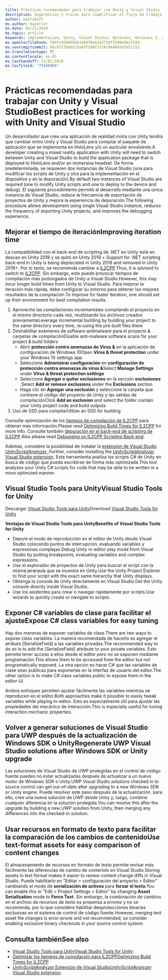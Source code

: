 ```yaml
---
title: Prácticas recomendadas para trabajar con Unity y Visual Studio
description: Sugerencias y trucos para simplificar el flujo de trabajo de creación de una aplicación de realidad mixta con Unity y Visual Studio.
author: mattzmsft
ms.author: mazeller
ms.date: 03/21/2018
ms.topic: article
keywords: implementación, Unity, Visual Studio, HoloLens, HoloLens 2, auriculares envolventes
ms.openlocfilehash: f897c9280505b1e84f8e6342729f1598d4b2f559
ms.sourcegitcommit: 6bc6757b9b273a63f260f1716c944603dfa51151
ms.translationtype: MT
ms.contentlocale: es-ES
ms.lasthandoff: 11/01/2019
ms.locfileid: "73436965"
---
```

# <a name="best-practices-for-working-with-unity-and-visual-studio"></a><span data-ttu-id="02875-104">Prácticas recomendadas para trabajar con Unity y Visual Studio</span><span class="sxs-lookup"><span data-stu-id="02875-104">Best practices for working with Unity and Visual Studio</span></span>

<span data-ttu-id="02875-105">Un desarrollador que cree una aplicación de realidad mixta con Unity tendrá que cambiar entre Unity y Visual Studio para compilar el paquete de aplicación que se implementa en HoloLens y/o un auricular envolvente.</span><span class="sxs-lookup"><span data-stu-id="02875-105">A developer creating a mixed reality application with Unity will need to switch between Unity and Visual Studio to build the application package that is deployed to HoloLens and/or an immersive headset.</span></span> <span data-ttu-id="02875-106">De forma predeterminada, se requieren dos instancias de Visual Studio (una para modificar los scripts de Unity y otra para la implementación en el dispositivo y en la depuración).</span><span class="sxs-lookup"><span data-stu-id="02875-106">By default two instances of Visual Studio are required (one to modify Unity scripts and one to deploy to the device and debug).</span></span> <span data-ttu-id="02875-107">El siguiente procedimiento permite el desarrollo mediante una única instancia de Visual Studio, reduce la frecuencia de exportación de proyectos de Unity y mejora la experiencia de depuración.</span><span class="sxs-lookup"><span data-stu-id="02875-107">The following procedure allows development using single Visual Studio instance, reduces the frequency of exporting Unity projects, and improves the debugging experience.</span></span>

## <a name="improving-iteration-time"></a><span data-ttu-id="02875-108">Mejorar el tiempo de iteración</span><span class="sxs-lookup"><span data-stu-id="02875-108">Improving iteration time</span></span>

<span data-ttu-id="02875-109">La compatibilidad con el back-end de scripting de .NET en Unity está en desuso en Unity 2018 y se quitó en Unity 2019 +.</span><span class="sxs-lookup"><span data-stu-id="02875-109">Support for .NET scripting back-end in Unity is being deprecated in Unity 2018 and removed in Unity 2019+.</span></span> <span data-ttu-id="02875-110">Por lo tanto, se recomienda cambiar a [IL2CPP](https://docs.unity3d.com/Manual/IL2CPP.html).</span><span class="sxs-lookup"><span data-stu-id="02875-110">Thus, it is advised to switch to [IL2CPP](https://docs.unity3d.com/Manual/IL2CPP.html).</span></span> <span data-ttu-id="02875-111">Sin embargo, esto puede provocar tiempos de compilación más prolongados de Unity a Visual Studio.</span><span class="sxs-lookup"><span data-stu-id="02875-111">However, this may incur longer build times from Unity to Visual Studio.</span></span> <span data-ttu-id="02875-112">Para mejorar la iteración más rápida, debe configurar su entorno para obtener los mejores resultados de la compilación.</span><span class="sxs-lookup"><span data-stu-id="02875-112">To improve for faster iteration, one should set up their environment for best compilation results.</span></span>

1) <span data-ttu-id="02875-113">Aproveche las compilaciones incrementales compilando el proyecto en el mismo directorio cada vez, reutilizando los archivos creados previamente</span><span class="sxs-lookup"><span data-stu-id="02875-113">Leverage incremental building by building your project to the same directory every time, re-using the pre-built files there</span></span>
2) <span data-ttu-id="02875-114">Deshabilitar exámenes de software antimalware para el proyecto & carpetas de compilación</span><span class="sxs-lookup"><span data-stu-id="02875-114">Disable anti-malware software scans for your project & build folders</span></span>
   - <span data-ttu-id="02875-115">Abrir **protección contra amenazas de Virus &** en la aplicación de configuración de Windows 10</span><span class="sxs-lookup"><span data-stu-id="02875-115">Open **Virus & threat protection** under your Windows 10 settings app</span></span>
   - <span data-ttu-id="02875-116">Seleccione **Administrar configuración** en **configuración de protección contra amenazas de virus &**</span><span class="sxs-lookup"><span data-stu-id="02875-116">Select **Manage Settings** under **Virus & threat protection settings**</span></span>
   - <span data-ttu-id="02875-117">Seleccione **Agregar o quitar exclusiones** en la sección **exclusiones** .</span><span class="sxs-lookup"><span data-stu-id="02875-117">Select **Add or remove exclusions** under the **Exclusions** section</span></span>
   - <span data-ttu-id="02875-118">Haga clic en **Agregar una exclusión** y seleccione la carpeta que contiene el código del proyecto de Unity y las salidas de compilación</span><span class="sxs-lookup"><span data-stu-id="02875-118">Click **Add an exclusion** and select the folder contain your Unity project code and build outputs</span></span>
3) <span data-ttu-id="02875-119">Uso de SSD para compilar</span><span class="sxs-lookup"><span data-stu-id="02875-119">Utilize an SSD for building</span></span>

<span data-ttu-id="02875-120">Consulte optimización de los [tiempos de compilación de IL2CPP](https://docs.unity3d.com/Manual/IL2CPP-OptimizingBuildTimes.html) para obtener más información.</span><span class="sxs-lookup"><span data-stu-id="02875-120">Please read [Optimizing Build Times for IL2CPP](https://docs.unity3d.com/Manual/IL2CPP-OptimizingBuildTimes.html) for more info.</span></span> <span data-ttu-id="02875-121">Consulte también [depuración en el back-end de scripting de IL2CPP](https://docs.unity3d.com/Manual/windowsstore-debugging-il2cpp.html).</span><span class="sxs-lookup"><span data-stu-id="02875-121">Also please read [Debugging on IL2CPP Scripting Back-end](https://docs.unity3d.com/Manual/windowsstore-debugging-il2cpp.html).</span></span>

<span data-ttu-id="02875-122">Además, considere la posibilidad de instalar la [extensión de Visual Studio *UnityScriptAnalyzer* ](https://github.com/Microsoft/MixedRealityCompanionKit/tree/master/UnityScriptAnalyzer).</span><span class="sxs-lookup"><span data-stu-id="02875-122">Further, consider installing the [*UnityScriptAnalyzer* Visual Studio extension](https://github.com/Microsoft/MixedRealityCompanionKit/tree/master/UnityScriptAnalyzer).</span></span> <span data-ttu-id="02875-123">Esta herramienta analiza los scripts C# de Unity en busca de código que pueda escribirse de forma más optimizada.</span><span class="sxs-lookup"><span data-stu-id="02875-123">This tool analyzes your Unity C# scripts for code that may be able to be written in a more optimized manner.</span></span>

## <a name="visual-studio-tools-for-unity"></a><span data-ttu-id="02875-124">Visual Studio Tools para Unity</span><span class="sxs-lookup"><span data-stu-id="02875-124">Visual Studio Tools for Unity</span></span>

<span data-ttu-id="02875-125">Descargar [Visual Studio Tools para Unity](https://docs.microsoft.com/visualstudio/cross-platform/getting-started-with-visual-studio-tools-for-unity?view=vs-2019)</span><span class="sxs-lookup"><span data-stu-id="02875-125">Download [Visual Studio Tools for Unity](https://docs.microsoft.com/visualstudio/cross-platform/getting-started-with-visual-studio-tools-for-unity?view=vs-2019)</span></span>

<span data-ttu-id="02875-126">**Ventajas de Visual Studio Tools para Unity**</span><span class="sxs-lookup"><span data-stu-id="02875-126">**Benefits of Visual Studio Tools for Unity**</span></span>
* <span data-ttu-id="02875-127">Depure el modo de reproducción en el editor de Unity desde Visual Studio colocando puntos de interrupción, evaluando variables y expresiones complejas.</span><span class="sxs-lookup"><span data-stu-id="02875-127">Debug Unity in-editor play mode from Visual Studio by putting breakpoints, evaluating variables and complex expressions.</span></span>
* <span data-ttu-id="02875-128">Use el explorador de proyectos de Unity para buscar el script con la misma jerarquía que se muestra en Unity.</span><span class="sxs-lookup"><span data-stu-id="02875-128">Use the Unity Project Explorer to find your script with the exact same hierarchy that Unity displays.</span></span>
* <span data-ttu-id="02875-129">Obtenga la consola de Unity directamente en Visual Studio.</span><span class="sxs-lookup"><span data-stu-id="02875-129">Get the Unity console directly inside Visual Studio.</span></span>
* <span data-ttu-id="02875-130">Use los asistentes para crear o navegar rápidamente por scripts.</span><span class="sxs-lookup"><span data-stu-id="02875-130">Use wizards to quickly create or navigate to scripts.</span></span>

## <a name="expose-c-class-variables-for-easy-tuning"></a><span data-ttu-id="02875-131">Exponer C# variables de clase para facilitar el ajuste</span><span class="sxs-lookup"><span data-stu-id="02875-131">Expose C# class variables for easy tuning</span></span>

<span data-ttu-id="02875-132">Hay dos maneras de exponer variables de clase.</span><span class="sxs-lookup"><span data-stu-id="02875-132">There are two ways to expose class variables.</span></span> <span data-ttu-id="02875-133">La manera recomendada de hacerlo es agregar el atributo [SerializeField] a las variables privadas.</span><span class="sxs-lookup"><span data-stu-id="02875-133">The recommended way to do so is to add the [SerializeField] attribute to your private variables.</span></span> <span data-ttu-id="02875-134">Esto permite tener acceso a ellos desde el editor pero no se exponen mediante programación.</span><span class="sxs-lookup"><span data-stu-id="02875-134">This allows them to be accessed from the editor but not programatically exposed.</span></span>  <span data-ttu-id="02875-135">La otra opción es hacer C# que las variables de clase sean públicas para exponerlas en la interfaz de usuario del editor.</span><span class="sxs-lookup"><span data-stu-id="02875-135">The other option is to make C# class variables public to expose them in the editor UI.</span></span> 

<span data-ttu-id="02875-136">Ambos enfoques permiten ajustar fácilmente las variables mientras se reproducen en el editor.</span><span class="sxs-lookup"><span data-stu-id="02875-136">Both approaches make it possible to easily tweak variables while playing in-editor.</span></span> <span data-ttu-id="02875-137">Esto es especialmente útil para ajustar las propiedades del mecánico de interacción.</span><span class="sxs-lookup"><span data-stu-id="02875-137">This is especially useful for tuning interaction mechanic properties.</span></span>

## <a name="regenerate-uwp-visual-studio-solutions-after-windows-sdk-or-unity-upgrade"></a><span data-ttu-id="02875-138">Volver a generar soluciones de Visual Studio para UWP después de la actualización de Windows SDK o Unity</span><span class="sxs-lookup"><span data-stu-id="02875-138">Regenerate UWP Visual Studio solutions after Windows SDK or Unity upgrade</span></span>

<span data-ttu-id="02875-139">Las soluciones de Visual Studio de UWP protegidas en el control de código fuente pueden no estar actualizadas después de actualizar a un nuevo motor de Windows SDK o Unity.</span><span class="sxs-lookup"><span data-stu-id="02875-139">UWP Visual Studio solutions checked in to source control can get out-of-date after upgrading to a new Windows SDK or Unity engine.</span></span> <span data-ttu-id="02875-140">Puede resolver este paso después de la actualización. para ello, cree una nueva solución de UWP desde Unity y, luego, combine cualquier diferencia en la solución protegida.</span><span class="sxs-lookup"><span data-stu-id="02875-140">You can resolve this after the upgrade by building a new UWP solution from Unity, then merging any differences into the checked-in solution.</span></span>

## <a name="use-text-format-assets-for-easy-comparison-of-content-changes"></a><span data-ttu-id="02875-141">Usar recursos en formato de texto para facilitar la comparación de los cambios de contenido</span><span class="sxs-lookup"><span data-stu-id="02875-141">Use text-format assets for easy comparison of content changes</span></span>

<span data-ttu-id="02875-142">El almacenamiento de recursos en formato de texto permite revisar más fácilmente las diferencias de cambio de contenido en Visual Studio.</span><span class="sxs-lookup"><span data-stu-id="02875-142">Storing assets in text format makes it easier to review content change diffs in Visual Studio.</span></span> <span data-ttu-id="02875-143">Puede habilitarlo en "Editar > configuración del proyecto > Editor" cambiando el modo de **serialización de activos** para **forzar el texto**.</span><span class="sxs-lookup"><span data-stu-id="02875-143">You can enable this in "Edit > Project Settings > Editor" by changing **Asset Serialization** mode to **Force Text**.</span></span> <span data-ttu-id="02875-144">Sin embargo, la combinación de cambios en el archivo de recursos de texto es propensa a errores y no se recomienda, por lo que considere habilitar desprotecciones binarias exclusivas en el sistema de control de código fuente.</span><span class="sxs-lookup"><span data-stu-id="02875-144">However, merging text asset file changes is error-prone and not recommended, so consider enabling exclusive binary checkouts in your source control system.</span></span>

## <a name="see-also"></a><span data-ttu-id="02875-145">Consulta también</span><span class="sxs-lookup"><span data-stu-id="02875-145">See also</span></span>
- [<span data-ttu-id="02875-146">Visual Studio Tools para Unity</span><span class="sxs-lookup"><span data-stu-id="02875-146">Visual Studio Tools for Unity</span></span>](https://visualstudiogallery.msdn.microsoft.com/8d26236e-4a64-4d64-8486-7df95156aba9)
- [<span data-ttu-id="02875-147">Optimizar los tiempos de compilación para IL2CPP</span><span class="sxs-lookup"><span data-stu-id="02875-147">Optimizing Build Times for IL2CPP</span></span>](https://docs.unity3d.com/Manual/IL2CPP-OptimizingBuildTimes.html)
- [<span data-ttu-id="02875-148">*UnityScriptAnalyzer* Extensión de Visual Studio</span><span class="sxs-lookup"><span data-stu-id="02875-148">*UnityScriptAnalyzer* Visual Studio extension</span></span>](https://github.com/Microsoft/MixedRealityCompanionKit/tree/master/UnityScriptAnalyzer)